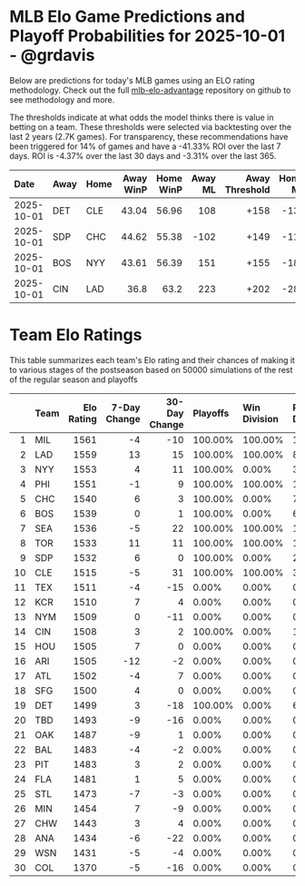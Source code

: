 # MLB Elo Game Predictions and Playoff Probabilities for 2025-10-01 - @grdavis
Below are predictions for today's MLB games using an ELO rating methodology. Check out the full [mlb-elo-advantage](https://github.com/grdavis/mlb-elo-advantage) repository on github to see methodology and more.

The thresholds indicate at what odds the model thinks there is value in betting on a team. These thresholds were selected via backtesting over the last 2 years (2.7K games). For transparency, these recommendations have been triggered for 14% of games and have a -41.33% ROI over the last 7 days. ROI is -4.37% over the last 30 days and -3.31% over the last 365.

| Date       | Away   | Home   |   Away WinP |   Home WinP |   Away ML |   Away Threshold |   Home ML |   Home Threshold |
|:-----------|:-------|:-------|------------:|------------:|----------:|-----------------:|----------:|-----------------:|
| 2025-10-01 | DET    | CLE    |       43.04 |       56.96 |       108 |             +158 |      -132 |             -105 |
| 2025-10-01 | SDP    | CHC    |       44.62 |       55.38 |      -102 |             +149 |      -119 |             +100 |
| 2025-10-01 | BOS    | NYY    |       43.61 |       56.39 |       151 |             +155 |      -181 |             -103 |
| 2025-10-01 | CIN    | LAD    |       36.8  |       63.2  |       223 |             +202 |      -281 |             -132 |

# Team Elo Ratings
This table summarizes each team's Elo rating and their chances of making it to various stages of the postseason based on 50000 simulations of the rest of the regular season and playoffs

|    | Team   |   Elo Rating |   7-Day Change |   30-Day Change | Playoffs   | Win Division   | Reach Div. Rd.   | Reach CS   | Reach WS   | Win WS   |
|---:|:-------|-------------:|---------------:|----------------:|:-----------|:---------------|:-----------------|:-----------|:-----------|:---------|
|  1 | MIL    |         1561 |             -4 |             -10 | 100.00%    | 100.00%        | 100.00%          | 59.17%     | 32.22%     | 20.14%   |
|  2 | LAD    |         1559 |             13 |              15 | 100.00%    | 100.00%        | 86.47%           | 44.43%     | 23.06%     | 14.19%   |
|  3 | NYY    |         1553 |              4 |              11 | 100.00%    | 0.00%          | 31.41%           | 17.29%     | 10.82%     | 5.39%    |
|  4 | PHI    |         1551 |             -1 |               9 | 100.00%    | 100.00%        | 100.00%          | 50.97%     | 24.79%     | 14.40%   |
|  5 | CHC    |         1540 |              6 |               3 | 100.00%    | 0.00%          | 79.85%           | 33.19%     | 15.25%     | 8.04%    |
|  6 | BOS    |         1539 |              0 |               1 | 100.00%    | 0.00%          | 68.59%           | 34.88%     | 19.92%     | 8.61%    |
|  7 | SEA    |         1536 |             -5 |              22 | 100.00%    | 100.00%        | 100.00%          | 62.03%     | 29.96%     | 12.30%   |
|  8 | TOR    |         1533 |             11 |              11 | 100.00%    | 100.00%        | 100.00%          | 47.83%     | 26.08%     | 10.71%   |
|  9 | SDP    |         1532 |              6 |               0 | 100.00%    | 0.00%          | 20.15%           | 7.64%      | 3.31%      | 1.65%    |
| 10 | CLE    |         1515 |             -5 |              31 | 100.00%    | 100.00%        | 32.63%           | 13.57%     | 5.32%      | 1.87%    |
| 11 | TEX    |         1511 |             -4 |             -15 | 0.00%      | 0.00%          | 0.00%            | 0.00%      | 0.00%      | 0.00%    |
| 12 | KCR    |         1510 |              7 |               4 | 0.00%      | 0.00%          | 0.00%            | 0.00%      | 0.00%      | 0.00%    |
| 13 | NYM    |         1509 |              0 |             -11 | 0.00%      | 0.00%          | 0.00%            | 0.00%      | 0.00%      | 0.00%    |
| 14 | CIN    |         1508 |              3 |               2 | 100.00%    | 0.00%          | 13.53%           | 4.59%      | 1.37%      | 0.54%    |
| 15 | HOU    |         1505 |              7 |               0 | 0.00%      | 0.00%          | 0.00%            | 0.00%      | 0.00%      | 0.00%    |
| 16 | ARI    |         1505 |            -12 |              -2 | 0.00%      | 0.00%          | 0.00%            | 0.00%      | 0.00%      | 0.00%    |
| 17 | ATL    |         1502 |             -4 |               7 | 0.00%      | 0.00%          | 0.00%            | 0.00%      | 0.00%      | 0.00%    |
| 18 | SFG    |         1500 |              4 |               0 | 0.00%      | 0.00%          | 0.00%            | 0.00%      | 0.00%      | 0.00%    |
| 19 | DET    |         1499 |              3 |             -18 | 100.00%    | 0.00%          | 67.37%           | 24.40%     | 7.90%      | 2.17%    |
| 20 | TBD    |         1493 |             -9 |             -16 | 0.00%      | 0.00%          | 0.00%            | 0.00%      | 0.00%      | 0.00%    |
| 21 | OAK    |         1487 |             -9 |               1 | 0.00%      | 0.00%          | 0.00%            | 0.00%      | 0.00%      | 0.00%    |
| 22 | BAL    |         1483 |             -4 |              -2 | 0.00%      | 0.00%          | 0.00%            | 0.00%      | 0.00%      | 0.00%    |
| 23 | PIT    |         1483 |              3 |               2 | 0.00%      | 0.00%          | 0.00%            | 0.00%      | 0.00%      | 0.00%    |
| 24 | FLA    |         1481 |              1 |               5 | 0.00%      | 0.00%          | 0.00%            | 0.00%      | 0.00%      | 0.00%    |
| 25 | STL    |         1473 |             -7 |              -3 | 0.00%      | 0.00%          | 0.00%            | 0.00%      | 0.00%      | 0.00%    |
| 26 | MIN    |         1454 |              7 |              -9 | 0.00%      | 0.00%          | 0.00%            | 0.00%      | 0.00%      | 0.00%    |
| 27 | CHW    |         1443 |              3 |               4 | 0.00%      | 0.00%          | 0.00%            | 0.00%      | 0.00%      | 0.00%    |
| 28 | ANA    |         1434 |             -6 |             -22 | 0.00%      | 0.00%          | 0.00%            | 0.00%      | 0.00%      | 0.00%    |
| 29 | WSN    |         1431 |             -5 |              -4 | 0.00%      | 0.00%          | 0.00%            | 0.00%      | 0.00%      | 0.00%    |
| 30 | COL    |         1370 |             -5 |             -16 | 0.00%      | 0.00%          | 0.00%            | 0.00%      | 0.00%      | 0.00%    |
